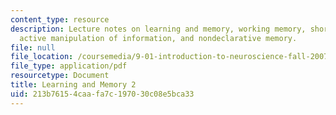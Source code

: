 ```yaml
---
content_type: resource
description: Lecture notes on learning and memory, working memory, short-term memory,
  active manipulation of information, and nondeclarative memory.
file: null
file_location: /coursemedia/9-01-introduction-to-neuroscience-fall-2007/213b76154caafa7c197030c08e5bca33_21_nondeclarativ.pdf
file_type: application/pdf
resourcetype: Document
title: Learning and Memory 2
uid: 213b7615-4caa-fa7c-1970-30c08e5bca33
---
```


